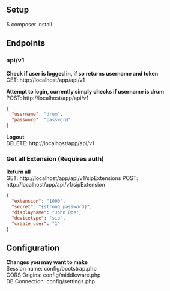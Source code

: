 ## Setup
$ composer install  

## Endpoints
### api/v1
**Check if user is logged in, if so returns username and token**  
GET: http://localhost/app/api/v1  

**Attempt to login, currently simply checks if username is drum**  
POST: http://localhost/app/api/v1
```json
{
  "username": "drum",
  "password": "password"
}
```

**Logout**  
DELETE: http://localhost/app/api/v1

### Get all Extension (Requires auth)
**Return all**  
GET: http://localhost/app/api/v1/sipExtensions
POST: http://localhost/app/api/v1/sipExtension
```json
{
  "extension": "1000",
  "secret": "{strong password}",
  "displayname": "John Doe",
  "devicetype": "sip",
  "create_user": "1"
}
```

## Configuration
**Changes you may want to make**  
Session name: config/bootstrap.php  
CORS Origins: config/middleware.php  
DB Connection: config/settings.php

